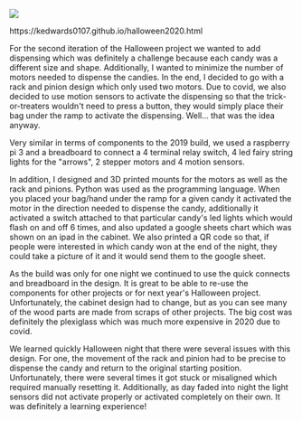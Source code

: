 ![](giphy.gif)

<p>https://kedwards0107.github.io/halloween2020.html</p> 
<p>
 For the second iteration of the Halloween project we wanted to add dispensing which was definitely a challenge because each candy was a different size and shape. Additionally, I wanted to minimize the number of motors needed to dispense the candies. In the end, I decided to go with a rack and pinion design which only used two motors. Due to covid, we also decided to use motion sensors to activate the dispensing so that the trick-or-treaters wouldn't need to press a button, they would simply place their bag under the ramp to activate the dispensing. Well... that was the idea anyway.
  
  Very similar in terms of components to the 2019 build, we used a raspberry pi 3 and a breadboard to connect a 4 terminal relay switch, 4 led fairy string lights for the "arrows", 2 stepper motors and 4 motion sensors.

In addition, I designed and 3D printed mounts for the motors as well as the rack and pinions. Python was used as the programming language. When you placed your bag/hand under the ramp for a given candy it activated the motor in the direction needed to dispense the candy, additionally it activated a switch attached to that particular candy's led lights which would flash on and off 6 times, and also updated a google sheets chart which was shown on an ipad in the cabinet. We also printed a QR code so that, if people were interested in which candy won at the end of the night, they could take a picture of it and it would send them to the google sheet.

As the build was only for one night we continued to use the quick connects and breadboard in the design. It is great to be able to re-use the components for other projects or for next year's Halloween project. Unfortunately, the cabinet design had to change, but as you can see many of the wood parts are made from scraps of other projects. The big cost was definitely the plexiglass which was much more expensive in 2020 due to covid.

We learned quickly Halloween night that there were several issues with this design. For one, the movement of the rack and pinion had to be precise to dispense the candy and return to the original starting position. Unfortunately, there were several times it got stuck or misaligned which required manually resetting it. Additionally, as day faded into night the light sensors did not activate properly or activated completely on their own. It was definitely a learning experience!
</p>
